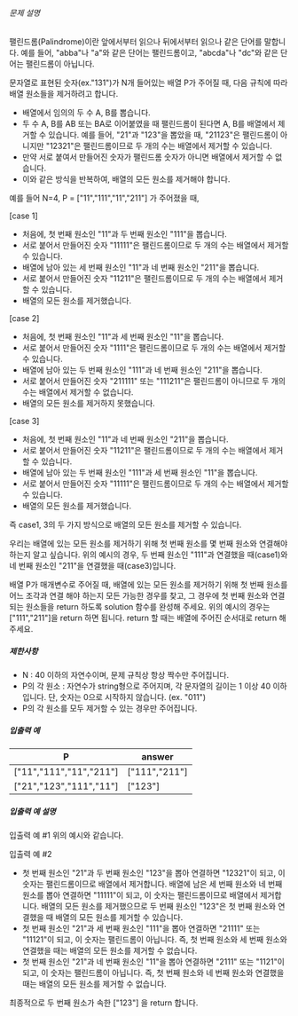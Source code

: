###### 문제 설명

팰린드롬(Palindrome)이란 앞에서부터 읽으나 뒤에서부터 읽으나 같은 단어를 말합니다. 예를 들어, "abba"나 "a"와 같은 단어는 팰린드롬이고, "abcda"나 "dc"와 같은 단어는 팰린드롬이 아닙니다.

문자열로 표현된 숫자(ex."131")가 N개 들어있는 배열 P가 주어질 때, 다음 규칙에 따라 배열 원소들을 제거하려고 합니다.

- 배열에서 임의의 두 수 A, B를 뽑습니다.
- 두 수 A, B를 AB 또는 BA로 이어붙였을 때 팰린드롬이 된다면 A, B를 배열에서 제거할 수 있습니다. 예를 들어, "21"과 "123"을 뽑았을 때, "21123"은 팰린드롬이 아니지만 "12321"은 팰린드롬이므로 두 개의 수는 배열에서 제거할 수 있습니다.
- 만약 서로 붙여서 만들어진 숫자가 팰린드롬 숫자가 아니면 배열에서 제거할 수 없습니다.
- 이와 같은 방식을 반복하여, 배열의 모든 원소를 제거해야 합니다.

예를 들어 N=4, P = ["11","111","11","211"] 가 주어졌을 때,

[case 1]

- 처음에, 첫 번째 원소인 "11"과 두 번째 원소인 "111"을 뽑습니다.
- 서로 붙어서 만들어진 숫자 "11111"은 팰린드롬이므로 두 개의 수는 배열에서 제거할 수 있습니다.
- 배열에 남아 있는 세 번째 원소인 "11"과 네 번째 원소인 "211"을 뽑습니다.
- 서로 붙어서 만들어진 숫자 "11211"은 팰린드롬이므로 두 개의 수는 배열에서 제거할 수 있습니다.
- 배열의 모든 원소를 제거했습니다.

[case 2]

- 처음에, 첫 번째 원소인 "11"과 세 번째 원소인 "11"을 뽑습니다.
- 서로 붙어서 만들어진 숫자 "1111"은 팰린드롬이므로 두 개의 수는 배열에서 제거할 수 있습니다.
- 배열에 남아 있는 두 번째 원소인 "111"과 네 번째 원소인 "211"을 뽑습니다.
- 서로 붙어서 만들어진 숫자 "211111" 또는 "111211"은 팰린드롬이 아니므로 두 개의 수는 배열에서 제거할 수 없습니다.
- 배열의 모든 원소를 제거하지 못했습니다.

[case 3]

- 처음에, 첫 번째 원소인 "11"과 네 번째 원소인 "211"을 뽑습니다.
- 서로 붙어서 만들어진 숫자 "11211"은 팰린드롬이므로 두 개의 수는 배열에서 제거할 수 있습니다.
- 배열에 남아 있는 두 번째 원소인 "111"과 세 번째 원소인 "11"을 뽑습니다.
- 서로 붙어서 만들어진 숫자 "11111"은 팰린드롬이므로 두 개의 수는 배열에서 제거할 수 있습니다.
- 배열의 모든 원소를 제거했습니다.

즉 case1, 3의 두 가지 방식으로 배열의 모든 원소를 제거할 수 있습니다.

우리는 배열에 있는 모든 원소를 제거하기 위해 첫 번째 원소를 몇 번째 원소와 연결해야 하는지 알고 싶습니다. 위의 예시의 경우, 두 번째 원소인 "111"과 연결했을 때(case1)와 네 번째 원소인 "211"을 연결했을 때(case3)입니다.

배열 P가 매개변수로 주어질 때, 배열에 있는 모든 원소를 제거하기 위해 첫 번째 원소를 어느 조각과 연결 해야 하는지 모든 가능한 경우를 찾고, 그 경우에 첫 번째 원소와 연결되는 원소들을 return 하도록 solution 함수를 완성해 주세요. 위의 예시의 경우는 ["111","211"]을 return 하면 됩니다. return 할 때는 배열에 주어진 순서대로 return 해주세요.

##### 제한사항

- N : 40 이하의 자연수이며, 문제 규칙상 항상 짝수만 주어집니다.
- P의 각 원소 : 자연수가 string형으로 주어지며, 각 문자열의 길이는 1 이상 40 이하입니다. 단, 숫자는 0으로 시작하지 않습니다. (ex. "011")
- P의 각 원소를 모두 제거할 수 있는 경우만 주어집니다.

##### 입출력 예

| P                       | answer        |
| ----------------------- | ------------- |
| ["11","111","11","211"] | ["111","211"] |
| ["21","123","111","11"] | ["123"]       |

##### 입출력 예 설명

입출력 예 #1
위의 예시와 같습니다.

입출력 예 #2

- 첫 번째 원소인 "21"과 두 번째 원소인 "123"을 뽑아 연결하면 "12321"이 되고, 이 숫자는 팰린드롬이므로 배열에서 제거합니다. 배열에 남은 세 번째 원소와 네 번째 원소를 뽑아 연결하면 "11111"이 되고, 이 숫자는 팰린드롬이므로 배열에서 제거합니다. 배열의 모든 원소를 제거했으므로 두 번째 원소인 "123"은 첫 번째 원소와 연결했을 때 배열의 모든 원소를 제거할 수 있습니다.
- 첫 번째 원소인 "21"과 세 번째 원소인 "111"을 뽑아 연결하면 "21111" 또는 "11121"이 되고, 이 숫자는 팰린드롬이 아닙니다. 즉, 첫 번째 원소와 세 번째 원소와 연결했을 때는 배열의 모든 원소를 제거할 수 없습니다.
- 첫 번째 원소인 "21"과 네 번째 원소인 "11"을 뽑아 연결하면 "2111" 또는 "1121"이 되고, 이 숫자는 팰린드롬이 아닙니다. 즉, 첫 번째 원소와 네 번째 원소와 연결했을 때는 배열의 모든 원소를 제거할 수 없습니다.

최종적으로 두 번째 원소가 속한 ["123"] 을 return 합니다.